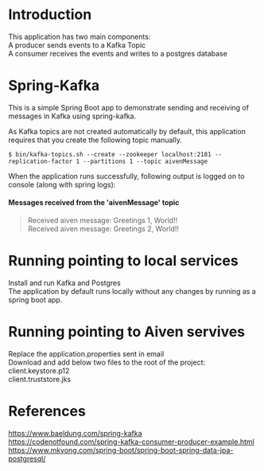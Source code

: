 # Introduction

This application has two main components:  
A producer sends events to a Kafka Topic  
A consumer receives the events and writes to a postgres database  


# Spring-Kafka

This is a simple Spring Boot app to demonstrate sending and receiving of messages in Kafka using spring-kafka.

As Kafka topics are not created automatically by default, this application requires that you create the following topic manually.

`$ bin/kafka-topics.sh --create --zookeeper localhost:2181 --replication-factor 1 --partitions 1 --topic aivenMessage`<br>

When the application runs successfully, following output is logged on to console (along with spring logs):

#### Messages received from the 'aivenMessage' topic
>Received aiven message: Greetings 1, World!!  
>Received aiven message: Greetings 2, World!!

# Running pointing to local services
Install and run Kafka and Postgres   
The application by default runs locally without any changes by running as a spring boot app.

# Running pointing to Aiven servives
Replace the application.properties sent in email  
Download and add below two files to the root of the project:  
client.keystore.p12  
client.truststore.jks

# References
https://www.baeldung.com/spring-kafka  
https://codenotfound.com/spring-kafka-consumer-producer-example.html  
https://www.mkyong.com/spring-boot/spring-boot-spring-data-jpa-postgresql/
